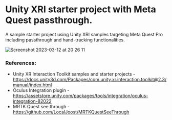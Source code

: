 # Unity XRI starter project with Meta Quest passthrough.

A sample starter project using Unity XRI samples targeting Meta Quest Pro including passthrough and hand-tracking functionalities.

![Screenshot 2023-03-12 at 20 26 11](https://user-images.githubusercontent.com/99928/224571549-98475d5b-c48a-49a7-ac8e-cf3f09352f11.png)

### References:
- Unity XR Interaction Toolkit samples and starter projects - https://docs.unity3d.com/Packages/com.unity.xr.interaction.toolkit@2.3/manual/index.html
- Oculus Integration plugin - https://assetstore.unity.com/packages/tools/integration/oculus-integration-82022
- MRTK Quest see through - https://github.com/LocalJoost/MRTKQuestSeeThrough
